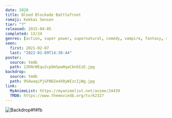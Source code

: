 ```yaml
---
date: 2020
title: Blood Blockade Battlefront
romaji: Kekkai Sensen
tier: "?"
released: 2015-04-05
completed: 13/24
genres: [action, super power, supernatural, comedy, vampire, fantasy, shounen]
seen:
  first: 2021-02-07
  last: "2022-01-09T14:38:44"
poster:
  source: tmdb
  path: 1IKNrWEqu2cpOmSpwHqaCbnbIzE.jpg
backdrop:
  source: tmdb
  path: 95dwaqiPjGFND2e4X0yWIzcIjWg.jpg
link:
  MyAnimeList: https://myanimelist.net/anime/24439
  TMDB: https://www.themoviedb.org/tv/62327
---
```


![Backdrop#f#fb](https://image.tmdb.org/t/p/w1280/iQFyfYCZh0Y2E3nAOIHF0ZackS9.jpg "Source: TMDB")
